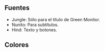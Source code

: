 ## Fuentes

- Jungle: Sólo para el título de Green Monitor.
- Nunito: Para subtítulos.
- Hind: Texto y botones.

## Colores
